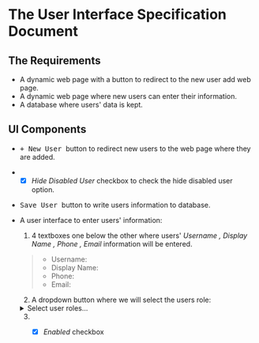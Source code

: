 # The User Interface Specification Document

## The Requirements
- A dynamic web page with a button to redirect to the new user add web page.
- A dynamic web page where new users can enter their information.
- A database where users' data is kept.

## UI Components
- <kbd> + New User </kbd> button to redirect new users to the web page where they are added.
- - [X] *Hide Disabled User* checkbox to check the hide disabled user option.
- <kbd> Save User </kbd> button to write users information to database.
- A user interface to enter users' information:
  1. 4 textboxes one below the other where users' *Username , Display Name , Phone , Email* information will be entered.
    > - Username:     <kbd>      </kbd> 
    > - Display Name: <kbd>      </kbd> 
    > - Phone:        <kbd>      </kbd> 
    > - Email:        <kbd>      </kbd> 
   
   
   2. A dropdown button where we will select the users role:
   <details>
   <summary>Select user roles...</summary>
   <br>
    Guess
   <br>
    Admin
   <br>
    SuperAdmin
   </details>
   
   
   3. - [X] *Enabled* checkbox
   
   




 
